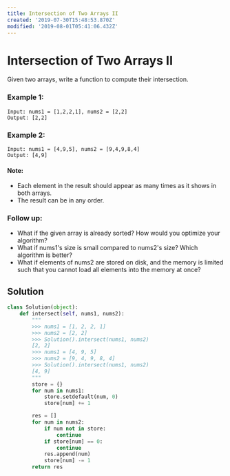 ```yaml
---
title: Intersection of Two Arrays II
created: '2019-07-30T15:48:53.870Z'
modified: '2019-08-01T05:41:06.432Z'
---
```


#  Intersection of Two Arrays II

Given two arrays, write a function to compute their intersection.

### Example 1:

```
Input: nums1 = [1,2,2,1], nums2 = [2,2]
Output: [2,2]
```

### Example 2:

```
Input: nums1 = [4,9,5], nums2 = [9,4,9,8,4]
Output: [4,9]
```

#### Note:

* Each element in the result should appear as many times as it shows in both arrays.
* The result can be in any order.

### Follow up:

* What if the given array is already sorted? How would you optimize your algorithm?
* What if nums1's size is small compared to nums2's size? Which algorithm is better?
* What if elements of nums2 are stored on disk, and the memory is limited such that you cannot load all elements into the memory at once?

## Solution

```python
class Solution(object):
    def intersect(self, nums1, nums2):
        """
        >>> nums1 = [1, 2, 2, 1]
        >>> nums2 = [2, 2]
        >>> Solution().intersect(nums1, nums2)
        [2, 2]
        >>> nums1 = [4, 9, 5]
        >>> nums2 = [9, 4, 9, 8, 4]
        >>> Solution().intersect(nums1, nums2)
        [4, 9]
        """
        store = {}
        for num in nums1:
            store.setdefault(num, 0)
            store[num] += 1

        res = []
        for num in nums2:
            if num not in store:
                continue
            if store[num] == 0:
                continue
            res.append(num)
            store[num] -= 1
        return res
```
